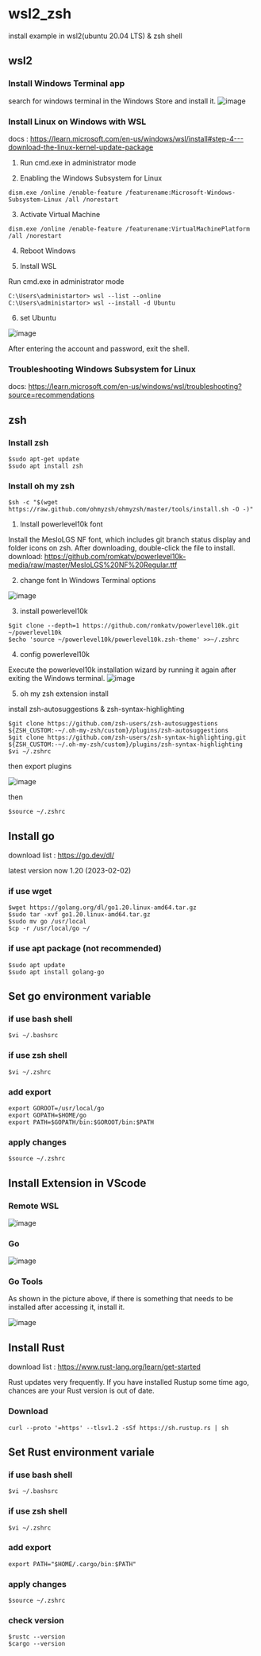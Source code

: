 # wsl2_zsh
install example in wsl2(ubuntu 20.04 LTS) & zsh shell

## wsl2

### Install Windows Terminal app

search for windows terminal in the Windows Store and install it.
![image](https://user-images.githubusercontent.com/41939976/216258991-f0dfc6ac-3841-433c-bb66-78068cff487a.png)

### Install Linux on Windows with WSL

docs : https://learn.microsoft.com/en-us/windows/wsl/install#step-4---download-the-linux-kernel-update-package

1. Run cmd.exe in administrator mode

2. Enabling the Windows Subsystem for Linux
>
    dism.exe /online /enable-feature /featurename:Microsoft-Windows-Subsystem-Linux /all /norestart

3. Activate Virtual Machine
>
    dism.exe /online /enable-feature /featurename:VirtualMachinePlatform /all /norestart

4. Reboot Windows

5. Install WSL

Run cmd.exe in administrator mode

>
    C:\Users\administartor> wsl --list --online
    C:\Users\administartor> wsl --install -d Ubuntu

6. set Ubuntu

![image](https://user-images.githubusercontent.com/41939976/216259872-c08843a7-3cca-42af-87cc-60a1f2a6621e.png)

After entering the account and password, exit the shell.

### Troubleshooting Windows Subsystem for Linux

docs: https://learn.microsoft.com/en-us/windows/wsl/troubleshooting?source=recommendations

## zsh

### Install zsh

>
    $sudo apt-get update
    $sudo apt install zsh

### Install oh my zsh

>
    $sh -c "$(wget https://raw.github.com/ohmyzsh/ohmyzsh/master/tools/install.sh -O -)"

1. Install powerlevel10k font

Install the MesloLGS NF font, which includes git branch status display and folder icons on zsh.
After downloading, double-click the file to install.
download: https://github.com/romkatv/powerlevel10k-media/raw/master/MesloLGS%20NF%20Regular.ttf

2. change font In Windows Terminal options

![image](https://user-images.githubusercontent.com/41939976/216264656-606fc736-3740-4031-9eca-16aea48b915c.png)

3. install powerlevel10k

>
    $git clone --depth=1 https://github.com/romkatv/powerlevel10k.git ~/powerlevel10k
    $echo 'source ~/powerlevel10k/powerlevel10k.zsh-theme' >>~/.zshrc

4. config powerlevel10k

Execute the powerlevel10k installation wizard by running it again after exiting the Windows terminal.
![image](https://user-images.githubusercontent.com/41939976/216262290-01471453-c853-476e-bccc-f7c9801b92f7.png)

5. oh my zsh extension install

install zsh-autosuggestions & zsh-syntax-highlighting

>
    $git clone https://github.com/zsh-users/zsh-autosuggestions ${ZSH_CUSTOM:-~/.oh-my-zsh/custom}/plugins/zsh-autosuggestions
    $git clone https://github.com/zsh-users/zsh-syntax-highlighting.git ${ZSH_CUSTOM:-~/.oh-my-zsh/custom}/plugins/zsh-syntax-highlighting
    $vi ~/.zshrc

then export plugins

![image](https://user-images.githubusercontent.com/41939976/216263049-e1265a7c-5c81-4c0e-93c3-9cc76ae80f24.png)

then  
>
    $source ~/.zshrc

## Install go

download list : https://go.dev/dl/  

latest version now 1.20 (2023-02-02)

### if use wget
>
    $wget https://golang.org/dl/go1.20.linux-amd64.tar.gz
    $sudo tar -xvf go1.20.linux-amd64.tar.gz
    $sudo mv go /usr/local
    $cp -r /usr/local/go ~/

### if use apt package (not recommended)
>
    $sudo apt update
    $sudo apt install golang-go

## Set go environment variable

### if use bash shell
>
    $vi ~/.bashsrc

### if use zsh shell
>
    $vi ~/.zshrc

### add export
>
    export GOROOT=/usr/local/go
    export GOPATH=$HOME/go
    export PATH=$GOPATH/bin:$GOROOT/bin:$PATH

### apply changes
>
    $source ~/.zshrc

## Install Extension in VScode

### Remote WSL

![image](https://user-images.githubusercontent.com/41939976/216244185-8b04a3bb-5a8a-421b-978d-ad683fd22e45.png)

### Go

![image](https://user-images.githubusercontent.com/41939976/216244531-66ef5e98-911c-4414-822d-43f2e20ebd6b.png)

### Go Tools

As shown in the picture above, if there is something that needs to be installed after accessing it, install it.

![image](https://user-images.githubusercontent.com/41939976/216246374-ab38fa92-679a-4c66-a9cb-313a2d196b2f.png)

## Install Rust

download list : https://www.rust-lang.org/learn/get-started

Rust updates very frequently. If you have installed Rustup some time ago, chances are your Rust version is out of date.

### Download
>
    curl --proto '=https' --tlsv1.2 -sSf https://sh.rustup.rs | sh

## Set Rust environment variale

### if use bash shell
>
    $vi ~/.bashsrc

### if use zsh shell
>
    $vi ~/.zshrc

### add export
>
    export PATH="$HOME/.cargo/bin:$PATH"

### apply changes
>
    $source ~/.zshrc
    
### check version
>
    $rustc --version
    $cargo --version



